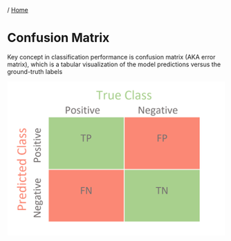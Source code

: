 / [Home](index.md)

# Confusion Matrix

Key concept in classification performance is confusion matrix (AKA error matrix), which is a tabular visualization of the model predictions versus the ground-truth labels

![Alt text](images/confusion_matrix.png "Confusion Matrix")
